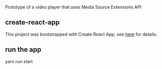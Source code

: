 Prototype of a video player that uses Media Source Extensions API

## create-react-app
This project was bootstrapped with Create React App, see [here](https://github.com/facebookincubator/create-react-app) for details.

## run the app
yarn run start
